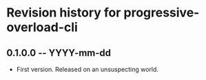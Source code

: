 # Revision history for progressive-overload-cli

## 0.1.0.0  -- YYYY-mm-dd

* First version. Released on an unsuspecting world.
